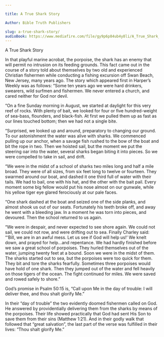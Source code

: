 ```yaml
---

title: A True Shark Story

Author: Bible Truth Publishers

slug: a-true-shark-story/
audioBook: https://www.mediafire.com/file/gy9p6p84ub4y8li/A_True_Shark_Story.mp3/file
---
```




A True Shark Story

In that playful marine acrobat, the porpoise, the shark has an enemy that will permit no intrusion on its feeding grounds. This fact came out in the course of a story told about themselves by two old and experienced Christian fishermen while conducting a fishing excursion off Swan Beach, New Jersey, many years ago. The story which appeared first in Harper’s Weekly was as follows: “Some ten years ago we were hard drinkers, swearers, wild surfmen and fishermen. We never entered a church, and cared neither for God nor devil.

“On a fine Sunday morning in August, we started at daylight for this very reef of rocks. With plenty of bait, we looked for four or five hundred-weight of sea-bass, flounders, and black-fish. At first we pulled them up as fast as our lines touched bottom; then we had not a single bite.

“Surprised, we looked up and around, preparatory to changing our ground. To our astonishment the water was alive with sharks. We commenced pulling up our anchor, when a savage fish rushed to the bow of the boat and bit the rope in two. Then we hoisted sail, but the moment we put the steering oar into the water, several sharks began biting it into pieces. So we were compelled to take in sail, and drift.

“We were in the midst of a school of sharks two miles long and half a mile broad. They were of all sizes, from six feet long to twelve or fourteen. They swarmed around our boat, and dashed it one third full of water with their tails. We had to bail, one with his hat, and the other with the bait pail. Every moment some big fellow would put his nose almost on our gunwale, while his yellow tiger eye glared ferociously at our pale faces.

“One shark dashed at the boat and seized one of the side planks, and almost shook us out of our seats. Fortunately his teeth broke off, and away he went with a bleeding jaw. In a moment he was torn into pieces, and devoured. Then the school returned to us again.

“We were in despair, and never expected to see shore again. We could not sail, we could not row, and were drifting out to sea. Finally Charley said: “‘Bill, we are in an awful mess. Let us see if God will help us!’ We knelt down, and prayed for help…and repentance. We had hardly finished before we saw a great school of porpoises. They hurled themselves out of the water, jumping twenty feet at a bound. Soon we were in the midst of them. The sharks started out to sea, but the porpoises were too quick for them. They bit and tore the sharks fearfully. Sometimes three porpoises would have hold of one shark. Then they jumped out of the water and fell heavily on those tigers of the ocean. The fight continued for miles. We were saved and rowed safely to shore.”

God’s promise in Psalm 50:15 is, “Call upon Me in the day of trouble: I will deliver thee, and thou shalt glorify Me.”

In their “day of trouble” the two evidently doomed fishermen called on God. He answered by providentially delivering them from the sharks by means of the porpoises. Their life showed practically that God had sent His Son to save them from their sins (Matthew 1:21). And in their godly walk that followed that “great salvation”, the last part of the verse was fulfilled in their lives: “Thou shalt glorify Me.”